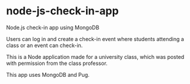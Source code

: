 # node-js-check-in-app
Node.js check-in app using MongoDB

Users can log in and create a check-in event where students attending a class or an event can check-in.

This is a Node application made for a university class, which was posted with permission from the class professor.

This app uses MongoDB and Pug.
